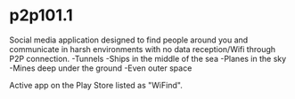 # p2p101.1
Social media application designed to find people around you and communicate in 
harsh environments with no data reception/Wifi through P2P connection.
-Tunnels
-Ships in the middle of the sea
-Planes in the sky
-Mines deep under the ground
-Even outer space

Active app on the Play Store listed as "WiFind".
